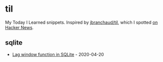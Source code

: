 # til

My Today I Learned snippets. Inspired by [jbranchaud/til](https://github.com/jbranchaud/til), which I spotted [on Hacker News](https://news.ycombinator.com/item?id=22908044).

<!-- index starts -->
## sqlite

* [Lag window function in SQLite](https://github.com/simonw/til/blob/master/sqlite/lag-window-function.md) - 2020-04-20
<!-- index ends -->
